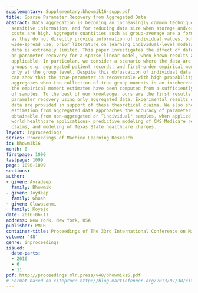 ```yaml
---
supplementary: Supplementary:bhowmik16-supp.pdf
title: Sparse Parameter Recovery from Aggregated Data
abstract: Data aggregation is becoming an increasingly common technique for sharing
  sensitive information, and for reducing data size when storage and/or communication
  costs are high. Aggregate quantities such as group-average are a form of semi-supervision
  as they do not directly provide information of individual values, but despite their
  wide-spread use, prior literature on learning individual-level models from aggregated
  data is extremely limited. This paper investigates the effect of data aggregation
  on parameter recovery for a sparse linear model, when known results are no longer
  applicable. In particular, we consider a scenario where the data are collected into
  groups e.g. aggregated patient records, and first-order empirical moments are available
  only at the group level. Despite this obfuscation of individual data values, we
  can show that the true parameter is recoverable with high probability using these
  aggregates when the collection of true group moments is an incoherent matrix, and
  the empirical moment estimates have been computed from a sufficiently large number
  of samples. To the best of our knowledge, ours are the first results on structured
  parameter recovery using only aggregated data. Experimental results on synthetic
  data are provided in support of these theoretical claims. We also show that parameter
  estimation from aggregated data approaches the accuracy of parameter estimation
  obtainable from non-aggregated or “individual" samples, when applied to two real
  world healthcare applications- predictive modeling of CMS Medicare reimbursement
  claims, and modeling of Texas State healthcare charges.
layout: inproceedings
series: Proceedings of Machine Learning Research
id: bhowmik16
month: 0
firstpage: 1090
lastpage: 1099
page: 1090-1099
sections: 
author:
- given: Avradeep
  family: Bhowmik
- given: Joydeep
  family: Ghosh
- given: Oluwasanmi
  family: Koyejo
date: 2016-06-11
address: New York, New York, USA
publisher: PMLR
container-title: Proceedings of The 33rd International Conference on Machine Learning
volume: '48'
genre: inproceedings
issued:
  date-parts:
  - 2016
  - 6
  - 11
pdf: http://proceedings.mlr.press/v48/bhowmik16.pdf
# Format based on citeproc: http://blog.martinfenner.org/2013/07/30/citeproc-yaml-for-bibliographies/
---
```

